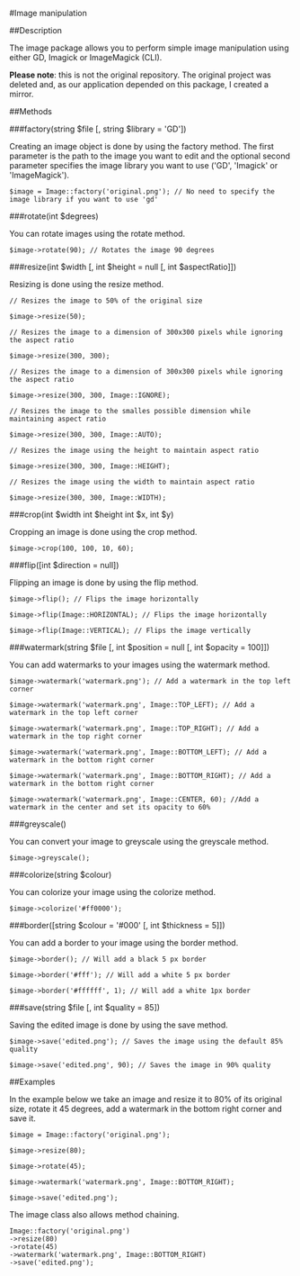 #Image manipulation

##Description

The image package allows you to perform simple image manipulation using either GD, Imagick or ImageMagick (CLI).

**Please note**: this is not the original repository. The original project was deleted and, as our application depended on this package, I created a mirror.

##Methods

###factory(string $file [, string $library = 'GD'])

Creating an image object is done by using the factory method. The first parameter is the path to the image you want to edit and the optional second parameter specifies the image library you want to use ('GD', 'Imagick' or 'ImageMagick').

    $image = Image::factory('original.png'); // No need to specify the image library if you want to use 'gd'

###rotate(int $degrees)

You can rotate images using the rotate method.

    $image->rotate(90); // Rotates the image 90 degrees

###resize(int $width [, int $height = null [, int $aspectRatio]])

Resizing is done using the resize method.

    // Resizes the image to 50% of the original size
     
    $image->resize(50);
     
    // Resizes the image to a dimension of 300x300 pixels while ignoring the aspect ratio
     
    $image->resize(300, 300);
     
    // Resizes the image to a dimension of 300x300 pixels while ignoring the aspect ratio
     
    $image->resize(300, 300, Image::IGNORE);
     
    // Resizes the image to the smalles possible dimension while maintaining aspect ratio
     
    $image->resize(300, 300, Image::AUTO);
     
    // Resizes the image using the height to maintain aspect ratio
     
    $image->resize(300, 300, Image::HEIGHT);
     
    // Resizes the image using the width to maintain aspect ratio
     
    $image->resize(300, 300, Image::WIDTH);

###crop(int $width int $height int $x, int $y)

Cropping an image is done using the crop method.

    $image->crop(100, 100, 10, 60);

###flip([int $direction = null])

Flipping an image is done by using the flip method.

    $image->flip(); // Flips the image horizontally
     
    $image->flip(Image::HORIZONTAL); // Flips the image horizontally
     
    $image->flip(Image::VERTICAL); // Flips the image vertically

###watermark(string $file [, int $position = null [, int $opacity = 100]])

You can add watermarks to your images using the watermark method.

    $image->watermark('watermark.png'); // Add a watermark in the top left corner
     
    $image->watermark('watermark.png', Image::TOP_LEFT); // Add a watermark in the top left corner
     
    $image->watermark('watermark.png', Image::TOP_RIGHT); // Add a watermark in the top right corner
     
    $image->watermark('watermark.png', Image::BOTTOM_LEFT); // Add a watermark in the bottom right corner
     
    $image->watermark('watermark.png', Image::BOTTOM_RIGHT); // Add a watermark in the bottom right corner
     
    $image->watermark('watermark.png', Image::CENTER, 60); //Add a watermark in the center and set its opacity to 60%

###greyscale()

You can convert your image to greyscale using the greyscale method.

    $image->greyscale();

###colorize(string $colour)

You can colorize your image using the colorize method.

    $image->colorize('#ff0000');

###border([string $colour = '#000' [, int $thickness = 5]])

You can add a border to your image using the border method.

    $image->border(); // Will add a black 5 px border
     
    $image->border('#fff'); // Will add a white 5 px border
     
    $image->border('#ffffff', 1); // Will add a white 1px border

###save(string $file [, int $quality = 85])

Saving the edited image is done by using the save method.

    $image->save('edited.png'); // Saves the image using the default 85% quality
     
    $image->save('edited.png', 90); // Saves the image in 90% quality

##Examples

In the example below we take an image and resize it to 80% of its original size, rotate it 45 degrees, add a watermark in the bottom right corner and save it.

    $image = Image::factory('original.png');
     
    $image->resize(80);
     
    $image->rotate(45);
     
    $image->watermark('watermark.png', Image::BOTTOM_RIGHT);
     
    $image->save('edited.png');

The image class also allows method chaining.

    Image::factory('original.png')
    ->resize(80)
    ->rotate(45)
    ->watermark('watermark.png', Image::BOTTOM_RIGHT)
    ->save('edited.png');
